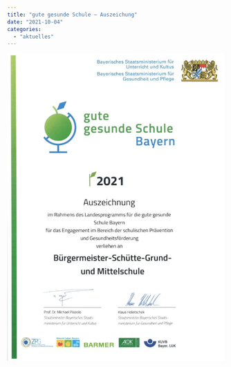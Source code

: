 ```yaml
---
title: "gute gesunde Schule – Auszeichung"
date: "2021-10-04"
categories: 
  - "aktuelles"
---
```


![](images/gesundeSchule-Urkunde-724x1024.jpg)
